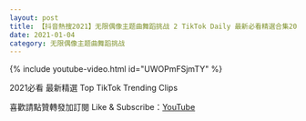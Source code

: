 ```yaml
---
layout: post
title: 【抖音熱搜2021】无限偶像主题曲舞蹈挑战 2 TikTok Daily 最新必看精選合集2021 01 04
date: 2021-01-04
category: 无限偶像主题曲舞蹈挑战
---
```


{% include youtube-video.html id="UWOPmFSjmTY" %}

2021必看 最新精選 Top TikTok Trending Clips

喜歡請點贊轉發加訂閱 Like & Subscribe：[YouTube](https://www.youtube.com/channel/UCAoR7VcanIPd04uEq_GIylA/videos)

